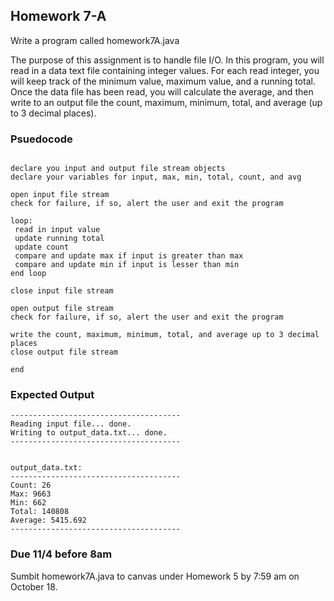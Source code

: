 ## Homework 7-A

Write a program called homework7A.java

The purpose of this assignment is to handle file I/O. In this program, you will read in a 
data text file containing integer values. For each read integer, you will keep track of the 
minimum value, maximum value, and a running total. Once the data file has been read, you will 
calculate the average, and then write to an output file the count, maximum, minimum, total, and 
average (up to 3 decimal places).

 ### Psuedocode
 ```console

declare you input and output file stream objects
declare your variables for input, max, min, total, count, and avg

open input file stream
check for failure, if so, alert the user and exit the program

loop:
  read in input value
  update running total
  update count
  compare and update max if input is greater than max
  compare and update min if input is lesser than min
end loop

close input file stream

open output file stream
check for failure, if so, alert the user and exit the program

write the count, maximum, minimum, total, and average up to 3 decimal places
close output file stream

end
 ```
### Expected Output

 ```console
-------------------------------------- 
Reading input file... done.
Writing to output_data.txt... done.
-------------------------------------- 


output_data.txt:
-------------------------------------- 
Count: 26
Max: 9663
Min: 662
Total: 140808
Average: 5415.692
-------------------------------------- 
 ```

### Due 11/4 before 8am

Sumbit homework7A.java to canvas under Homework 5 by 7:59 am on October 18.
